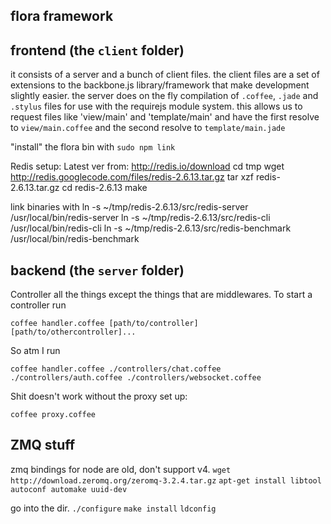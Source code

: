 flora framework
---------------

frontend (the `client` folder)
-----------------------------

it consists of a server and a bunch of client files.  the client files are a set of extensions to the backbone.js library/framework that make development slightly easier.  the server does on the fly compilation of `.coffee`, `.jade` and `.stylus` files for use with the requirejs module system.  this allows us to request files like 'view/main' and 'template/main' and have the first resolve to `view/main.coffee` and the second resolve to `template/main.jade` 

"install" the flora bin with `sudo npm link`

Redis setup:
Latest ver from: http://redis.io/download
cd tmp
wget http://redis.googlecode.com/files/redis-2.6.13.tar.gz
tar xzf redis-2.6.13.tar.gz
cd redis-2.6.13
make

link binaries with
ln -s ~/tmp/redis-2.6.13/src/redis-server /usr/local/bin/redis-server
ln -s ~/tmp/redis-2.6.13/src/redis-cli /usr/local/bin/redis-cli
ln -s ~/tmp/redis-2.6.13/src/redis-benchmark /usr/local/bin/redis-benchmark


backend (the `server` folder)
-----------------------------
Controller all the things except the things that are middlewares.
To start a controller run

    coffee handler.coffee [path/to/controller] [path/to/othercontroller]...


So atm I run 

    coffee handler.coffee ./controllers/chat.coffee ./controllers/auth.coffee ./controllers/websocket.coffee


Shit doesn't work without the proxy set up:

    coffee proxy.coffee

    

ZMQ stuff
---------
zmq bindings for node are old, don't support v4.
`wget http://download.zeromq.org/zeromq-3.2.4.tar.gz`
`apt-get install libtool autoconf automake uuid-dev`

go into the dir.
`./configure`
`make install`
`ldconfig`
